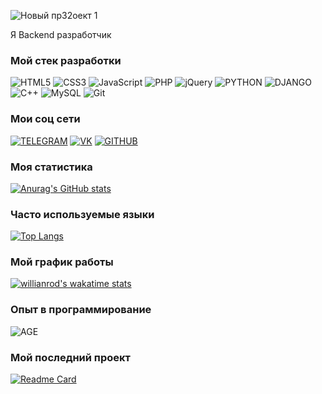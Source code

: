 ![Новый пр32оект 1](https://user-images.githubusercontent.com/93602867/227731178-770541d8-71ea-4396-bb31-1dd0eec5fe99.png)

Я Backend разработчик

### Мой стек разработки

![HTML5](https://img.shields.io/badge/-HTML5-595959?style=for-the-badge&logo=html5) ![CSS3](https://img.shields.io/badge/-CSS3-595959?style=for-the-badge&logo=css3&logoColor=33A9DC) ![JavaScript](https://img.shields.io/badge/-JavaScript-595959?style=for-the-badge&logo=javascript) ![PHP](https://img.shields.io/badge/-PHP-595959?style=for-the-badge&logo=php) ![jQuery](https://img.shields.io/badge/-jQuery-595959?style=for-the-badge&logo=jquery&logoColor=0868AC) ![PYTHON](https://img.shields.io/badge/-Python-595959?style=for-the-badge&logo=python) ![DJANGO](https://img.shields.io/badge/-Django-595959?style=for-the-badge&logo=django&logoColor=44B78B) ![C++](https://img.shields.io/badge/-C++-595959?style=for-the-badge&logo=C%2b%2b&logoColor=03599C) ![MySQL](https://img.shields.io/badge/-MySQL-595959?style=for-the-badge&logo=mysql) ![Git](https://img.shields.io/badge/-Git-595959?style=for-the-badge&logo=git)

### Мои соц сети

<a href="https://t.me/DanilChagarnoy">![TELEGRAM](https://img.shields.io/badge/-telegram-595959?style=for-the-badge&logo=telegram)</a> <a href="https://vk.com/danilggh">![VK](https://img.shields.io/badge/-VK-595959?style=for-the-badge&logo=vk&logoColor=007EF0)</a> <a href="https://github.com/Danil148">![GITHUB](https://img.shields.io/badge/-GUTHUB-595959?style=for-the-badge&logo=github&logoColor=000000)</a>

### Моя статистика

[![Anurag's GitHub stats](https://github-readme-stats.vercel.app/api?username=Danil148&show_icons=true&theme=dark)](https://github.com/anuraghazra/github-readme-stats)

### Часто используемые языки

[![Top Langs](https://github-readme-stats.vercel.app/api/top-langs/?username=Danil148&layout=compact)](https://github.com/anuraghazra/github-readme-stats)

### Мой график работы

[![willianrod's wakatime stats](https://github-readme-stats.vercel.app/api/wakatime?username=@Danil148)](https://wakatime.com/@Danil148)

### Опыт в программирование

![AGE](https://img.shields.io/badge/-4_года-595959?style=for-the-badge)

### Мой последний проект

[![Readme Card](https://github-readme-stats.vercel.app/api/pin/?username=Danil148&repo=CreateFilesPython)](https://github.com/Danil148/CreateFilesPython.git)

